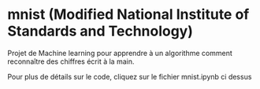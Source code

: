 # mnist (Modified National Institute of Standards and Technology)

Projet de Machine learning pour apprendre à un algorithme comment reconnaître des chiffres écrit à la main.

Pour plus de détails sur le code, cliquez sur le fichier mnist.ipynb ci dessus